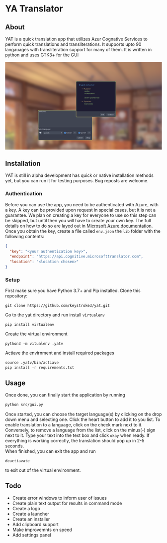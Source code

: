 # YA Translator
## About
 YAT is a quick translation app that utilizes Azur Cognative Services to perform quick translations and transliterations. It supports upto 90 langauages with transliteration support for many of them. It is written in python and uses GTK3+ for the GUI

 ![Yat welcome](yat-welcome.png)

 ## Installation
 YAT is still in alpha development has quick or native installation methods yet, but you can run it for testing purposes. Bug reposts are welcome.
### Authentication
Before you can use the app, you need to be authenticated with Azure, with a key. A key can be provided upon request in special cases, but it is not a guarantee. We plan on creating a key for everyone to use so this step can be skipped, but until then you will have to create your own key. The full details on how to do so are layed out in [Microsoft Azure documentation](https://docs.microsoft.com/en-us/azure/cognitive-services/translator/translator-how-to-signup).  
Once you obtain the key, create a file called `env.json` the `lib` folder with the following contents:
```json
{
  "key": "<your authentication key>",
  "endpoint": "https://api.cognitive.microsofttranslator.com",
  "location": "<location chosen>"
}
```
 ### Setup
 First make sure you have Python 3.7+ and Pip installed.
 Clone this repository:
 ```
 git clone https://github.com/keystroke3/yat.git
 ```
 Go to the yat directory and run install `virtualenv`
```
pip install virtualenv
```
Create the virtual environment
```
python3 -m vitualenv .yatv
```
Actiave the envirnment and install required packages
```
source .yatv/bin/actiave
pip install -r requirements.txt
```

## Usage
Once done, you can finally start the application by running
```bash
python src/gui.py
```

Once started, you can choose the target language(s) by clicking on the drop down menu and selecting one. Click the heart button to add it to you list. To enable translation to a language, click on the check mark next to it. Conversely, to remove a language from the list, click on the minus(-) sign next to it. Type your text into the text box and click `okay` when ready. If everything is working correctly, the translation should pop up in 2-5 seconds.  
When finished, you can exit the app and run 
``` 
deactiavate
```
to exit out of the virtual environment.

## Todo
- Create error windows to inform user of issues
- Create plain text output for results in command mode
- Create a logo
- Create a launcher
- Create an installer
- Add clipboard support
- Make improvemnts on speed
- Add settings panel
